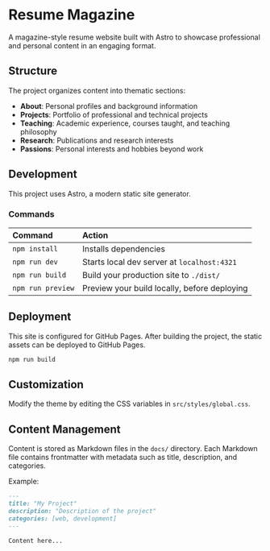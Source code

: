 # Resume Magazine

A magazine-style resume website built with Astro to showcase professional and personal content in an engaging format.

## Structure

The project organizes content into thematic sections:

- **About**: Personal profiles and background information
- **Projects**: Portfolio of professional and technical projects
- **Teaching**: Academic experience, courses taught, and teaching philosophy
- **Research**: Publications and research interests
- **Passions**: Personal interests and hobbies beyond work

## Development

This project uses Astro, a modern static site generator.

### Commands

| Command                | Action                                           |
| :--------------------- | :----------------------------------------------- |
| `npm install`          | Installs dependencies                            |
| `npm run dev`          | Starts local dev server at `localhost:4321`      |
| `npm run build`        | Build your production site to `./dist/`          |
| `npm run preview`      | Preview your build locally, before deploying     |

## Deployment

This site is configured for GitHub Pages. After building the project, the static assets can be deployed to GitHub Pages.

```bash
npm run build
```

## Customization

Modify the theme by editing the CSS variables in `src/styles/global.css`.

## Content Management

Content is stored as Markdown files in the `docs/` directory. Each Markdown file contains frontmatter with metadata such as title, description, and categories.

Example:
```md
---
title: "My Project"
description: "Description of the project"
categories: [web, development]
---

Content here...
```